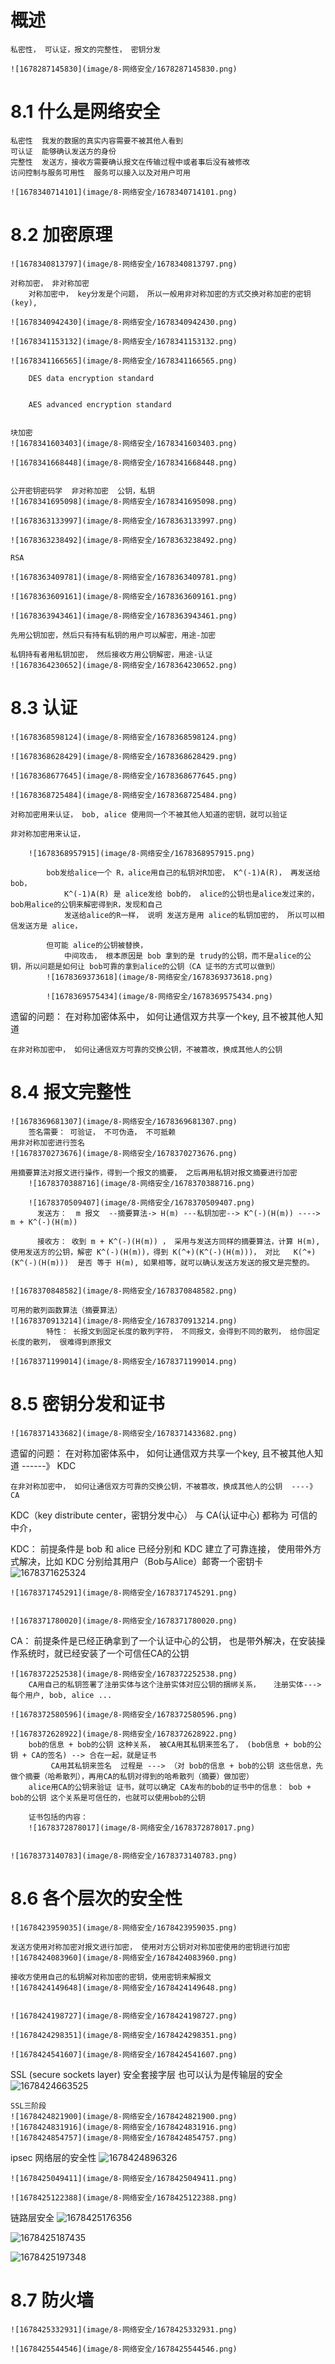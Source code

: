 # 概述

    私密性， 可认证，报文的完整性， 密钥分发

    ![1678287145830](image/8-网络安全/1678287145830.png)

# 8.1 什么是网络安全

    私密性  我发的数据的真实内容需要不被其他人看到
    可认证  能够确认发送方的身份
    完整性  发送方，接收方需要确认报文在传输过程中或者事后没有被修改
    访问控制与服务可用性  服务可以接入以及对用户可用

    ![1678340714101](image/8-网络安全/1678340714101.png)

# 8.2 加密原理

    ![1678340813797](image/8-网络安全/1678340813797.png)

    对称加密， 非对称加密
        对称加密中， key分发是个问题， 所以一般用非对称加密的方式交换对称加密的密钥(key), 

    ![1678340942430](image/8-网络安全/1678340942430.png)

    ![1678341153132](image/8-网络安全/1678341153132.png)

    ![1678341166565](image/8-网络安全/1678341166565.png)
        
        DES data encryption standard


        AES advanced encryption standard


    块加密
    ![1678341603403](image/8-网络安全/1678341603403.png)

    ![1678341668448](image/8-网络安全/1678341668448.png)


    公开密钥密码学  非对称加密  公钥，私钥
    ![1678341695098](image/8-网络安全/1678341695098.png)

    ![1678363133997](image/8-网络安全/1678363133997.png)

    ![1678363238492](image/8-网络安全/1678363238492.png)
    
    RSA 

    ![1678363409781](image/8-网络安全/1678363409781.png)

    ![1678363609161](image/8-网络安全/1678363609161.png)

    ![1678363943461](image/8-网络安全/1678363943461.png)

    先用公钥加密，然后只有持有私钥的用户可以解密，用途-加密

    私钥持有者用私钥加密， 然后接收方用公钥解密，用途-认证
    ![1678364230652](image/8-网络安全/1678364230652.png)



# 8.3 认证
    ![1678368598124](image/8-网络安全/1678368598124.png)

    ![1678368628429](image/8-网络安全/1678368628429.png)

    ![1678368677645](image/8-网络安全/1678368677645.png)

    ![1678368725484](image/8-网络安全/1678368725484.png)

    对称加密用来认证， bob, alice 使用同一个不被其他人知道的密钥，就可以验证

    非对称加密用来认证， 

        ![1678368957915](image/8-网络安全/1678368957915.png)

            bob发给alice一个 R，alice用自己的私钥对R加密， K^(-1)A(R)， 再发送给bob，
                K^(-1)A(R) 是 alice发给 bob的， alice的公钥也是alice发过来的， bob用alice的公钥来解密得到R，发现和自己
                发送给alice的R一样， 说明 发送方是用 alice的私钥加密的， 所以可以相信发送方是 alice，

            但可能 alice的公钥被替换， 
                中间攻击， 根本原因是 bob 拿到的是 trudy的公钥，而不是alice的公钥，所以问题是如何让 bob可靠的拿到alice的公钥（CA 证书的方式可以做到）
            ![1678369373618](image/8-网络安全/1678369373618.png)

            ![1678369575434](image/8-网络安全/1678369575434.png)

遗留的问题：
    在对称加密体系中， 如何让通信双方共享一个key, 且不被其他人知道

    在非对称加密中， 如何让通信双方可靠的交换公钥，不被篡改，换成其他人的公钥

    
# 8.4 报文完整性

    ![1678369681307](image/8-网络安全/1678369681307.png)
        签名需要： 可验证， 不可伪造， 不可抵赖
    用非对称加密进行签名
    ![1678370273676](image/8-网络安全/1678370273676.png)

    用摘要算法对报文进行操作，得到一个报文的摘要， 之后再用私钥对报文摘要进行加密
        ![1678370388716](image/8-网络安全/1678370388716.png)

        ![1678370509407](image/8-网络安全/1678370509407.png)
          发送方：  m 报文  --摘要算法-> H(m) ---私钥加密--> K^(-)(H(m)) ----> m + K^(-)(H(m))

          接收方： 收到 m + K^(-)(H(m)) ， 采用与发送方同样的摘要算法，计算 H(m), 使用发送方的公钥，解密 K^(-)(H(m))，得到 K(^+)(K^(-)(H(m)))， 对比   K(^+)(K^(-)(H(m)))  是否 等于 H(m), 如果相等，就可以确认发送方发送的报文是完整的。


    ![1678370848582](image/8-网络安全/1678370848582.png)

    可用的散列函数算法（摘要算法）
    ![1678370913214](image/8-网络安全/1678370913214.png)
            特性： 长报文到固定长度的散列字符， 不同报文，会得到不同的散列， 给你固定长度的散列， 很难得到原报文

    ![1678371199014](image/8-网络安全/1678371199014.png)



# 8.5 密钥分发和证书
    ![1678371433682](image/8-网络安全/1678371433682.png)

遗留的问题：
    在对称加密体系中， 如何让通信双方共享一个key, 且不被其他人知道    ------》     KDC       

    在非对称加密中， 如何让通信双方可靠的交换公钥，不被篡改，换成其他人的公钥  ----》    CA

KDC（key distribute center，密钥分发中心） 与 CA(认证中心) 都称为 可信的中介，

KDC：
    前提条件是 bob 和 alice 已经分别和 KDC 建立了可靠连接， 使用带外方式解决，比如 KDC 分别给其用户（Bob与Alice）邮寄一个密钥卡
    ![1678371625324](image/8-网络安全/1678371625324.png)

    ![1678371745291](image/8-网络安全/1678371745291.png)


    ![1678371780020](image/8-网络安全/1678371780020.png)




CA：
    前提条件是已经正确拿到了一个认证中心的公钥， 也是带外解决，在安装操作系统时，就已经安装了一个可信任CA的公钥

    ![1678372252538](image/8-网络安全/1678372252538.png)
        CA用自己的私钥签署了注册实体与这个注册实体对应公钥的捆绑关系，   注册实体---> 每个用户, bob, alice ...

    ![1678372580596](image/8-网络安全/1678372580596.png)

    ![1678372628922](image/8-网络安全/1678372628922.png)
        bob的信息 + bob的公钥 这种关系， 被CA用其私钥来签名了， (bob信息 + bob的公钥 + CA的签名) --> 合在一起，就是证书
             CA用其私钥来签名  过程是 ---> （对 bob的信息 + bob的公钥 这些信息，先做个摘要（哈希散列），再用CA的私钥对得到的哈希散列（摘要）做加密）
        alice用CA的公钥来验证 证书，就可以确定 CA发布的bob的证书中的信息： bob + bob的公钥 这个关系是可信任的，也就可以使用bob的公钥

        证书包括的内容：
        ![1678372878017](image/8-网络安全/1678372878017.png)


    ![1678373140783](image/8-网络安全/1678373140783.png)



# 8.6 各个层次的安全性
    ![1678423959035](image/8-网络安全/1678423959035.png)

    发送方使用对称加密对报文进行加密， 使用对方公钥对对称加密使用的密钥进行加密
    ![1678424083960](image/8-网络安全/1678424083960.png)

    接收方使用自己的私钥解对称加密的密钥，使用密钥来解报文
    ![1678424149648](image/8-网络安全/1678424149648.png)


    ![1678424198727](image/8-网络安全/1678424198727.png)

    ![1678424298351](image/8-网络安全/1678424298351.png)

    ![1678424541607](image/8-网络安全/1678424541607.png)


SSL (secure sockets layer) 安全套接字层     也可以认为是传输层的安全
    ![1678424663525](image/8-网络安全/1678424663525.png)

    SSL三阶段
    ![1678424821900](image/8-网络安全/1678424821900.png)
    ![1678424831916](image/8-网络安全/1678424831916.png)
    ![1678424854757](image/8-网络安全/1678424854757.png)


ipsec  网络层的安全性
    ![1678424896326](image/8-网络安全/1678424896326.png)

    ![1678425049411](image/8-网络安全/1678425049411.png)

    ![1678425122388](image/8-网络安全/1678425122388.png)


链路层安全
![1678425176356](image/8-网络安全/1678425176356.png)

![1678425187435](image/8-网络安全/1678425187435.png)

![1678425197348](image/8-网络安全/1678425197348.png)



# 8.7 防火墙
    ![1678425332931](image/8-网络安全/1678425332931.png)

    ![1678425544546](image/8-网络安全/1678425544546.png)






























